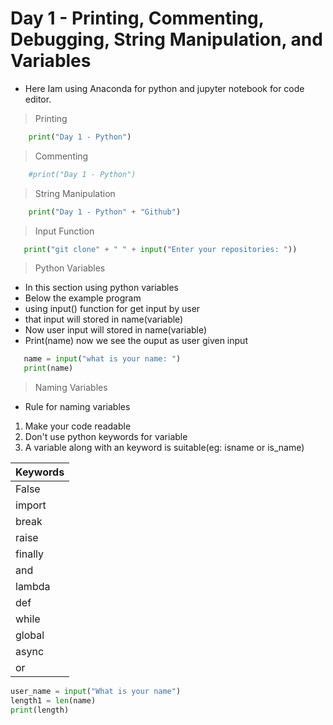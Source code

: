 # Day 1 - Printing, Commenting, Debugging, String Manipulation, and Variables

- Here Iam using Anaconda for python and jupyter notebook for code editor.


> Printing
```python
    print("Day 1 - Python")
```
> Commenting
```python
    #print("Day 1 - Python")
```
> String Manipulation
```python
    print("Day 1 - Python" + "Github")
```
> Input Function
```python
   print("git clone" + " " + input("Enter your repositories: "))
```
> Python Variables
- In this section using python variables
- Below the example program
- using input() function for get input by user
- that input will stored in name(variable)
- Now user input will stored in name(variable)
- Print(name) now we see the ouput as user given input

```python
   name = input("what is your name: ")
   print(name)
```
> Naming Variables

- Rule for naming variables
1. Make your code readable
2. Don't use python keywords for variable
3. A variable along with an keyword is suitable(eg: isname or is_name)

|**Keywords**                    |                                                      
|--------------------------------|
| False    | await    | else     |
| import   | pass     | None     |
| break    | except   | in       |
| raise    | True     | class    |
| finally  | is       | return   |
| and      | continue | for      |
| lambda   | try      | as       |
| def      | from     | nonlocal |
| while    | assert   | del      |
| global   | not      | with     |
| async    | elif     | if       |
| or       | yield    |          |

```python
user_name = input("What is your name")
length1 = len(name)
print(length)
```